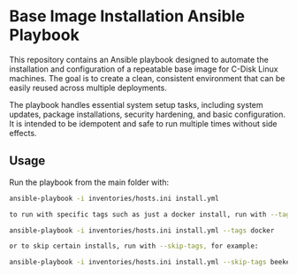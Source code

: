 # Base Image Installation Ansible Playbook

This repository contains an Ansible playbook designed to automate the installation and configuration of a repeatable base image for C-Disk Linux machines. The goal is to create a clean, consistent environment that can be easily reused across multiple deployments.

The playbook handles essential system setup tasks, including system updates, package installations, security hardening, and basic configuration. It is intended to be idempotent and safe to run multiple times without side effects.

## Usage

Run the playbook from the main folder with:

```bash
ansible-playbook -i inventories/hosts.ini install.yml

to run with specific tags such as just a docker install, run with --tags, for example:

ansible-playbook -i inventories/hosts.ini install.yml --tags docker

or to skip certain installs, run with --skip-tags, for example: 

ansible-playbook -i inventories/hosts.ini install.yml --skip-tags beekeeper
